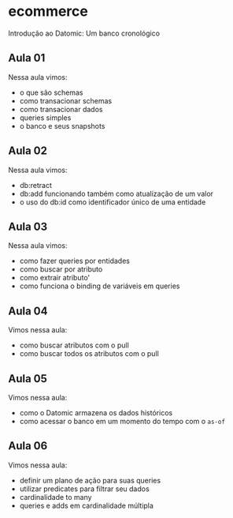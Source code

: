 # ecommerce

Introdução ao Datomic: Um banco cronológico

## Aula 01

Nessa aula vimos:

- o que são schemas
- como transacionar schemas
- como transacionar dados
- queries simples
- o banco e seus snapshots

## Aula 02

Nessa aula vimos:

- db:retract
- db:add funcionando também como atualização de um valor
- o uso do db:id como identificador único de uma entidade


## Aula 03

Nessa aula vimos:

- como fazer queries por entidades
- como buscar por atributo
- como extrair atributo'
- como funciona o binding de variáveis em queries


## Aula 04

Vimos nessa aula:

- como buscar atributos com o pull
- como buscar todos os atributos com o pull

## Aula 05

Vimos nessa aula:

- como o Datomic armazena os dados históricos
- como acessar o banco em um momento do tempo com o `as-of`


## Aula 06

Vimos nessa aula:

- definir um plano de ação para suas queries
- utilizar predicates para filtrar seu dados
- cardinalidade to many
- queries e adds em cardinalidade múltipla
